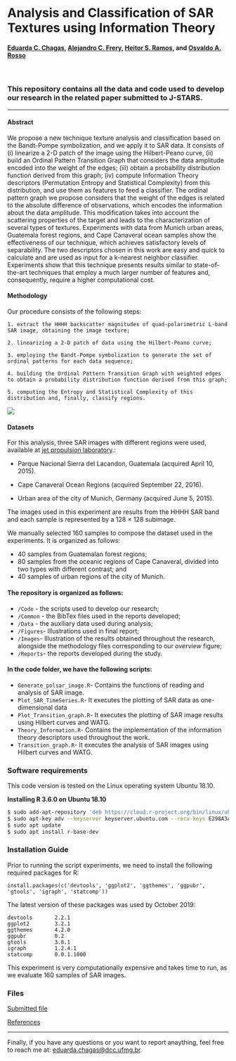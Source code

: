# Analysis and Classification of SAR Textures using Information Theory

#### [Eduarda C. Chagas](mailto:eduarda.chagas@dcc.ufmg.br), [Alejandro C. Frery](mailto:acfrery@laccan.ufal.br), [Heitor S. Ramos](mailto:ramosh@dcc.ufmg.br), and [Osvaldo A. Rosso](mailto:oarosso@gmail.com)

</br>


### This repository contains all the data and code used to develop our research in the related paper submitted to J-STARS. 

---

#### Abstract

We propose a new technique texture analysis and classification based on the Bandt-Pompe symbolization, and we apply it to SAR data. It consists of (i) linearize a 2-D patch of the image using the Hilbert-Peano curve, (ii) build an Ordinal Pattern Transition Graph that considers the data amplitude encoded into the weight of the edges; (iii) obtain a probability distribution function derived from this graph; (iv) compute Information Theory descriptors (Permutation Entropy and Statistical Complexity) from this distribution, and use them as features to feed a classifier. The ordinal pattern graph we propose considers that the weight of the edges is related to the absolute difference of observations, which encodes the information about the data amplitude. This modification takes into account the scattering properties of the target and leads to the characterization of several types of textures. Experiments with data from Munich urban areas, Guatemala forest regions, and Cape Canaveral ocean samples show the effectiveness of our technique, which achieves satisfactory levels of separability. The two descriptors chosen in this work are easy and quick to calculate and are used as input for a k-nearest neighbor classifier. Experiments show that this technique presents results similar to state-of-the-art techniques that employ a much larger number of features and, consequently, require a higher computational cost.

#### Methodology

Our procedure consists of the following steps:

	1. extract the HHHH backscatter magnitudes of quad-polarimetric L-band SAR image, obtaining the image texture;

	2. linearizing a 2-D patch of data using the Hilbert-Peano curve;

	3. employing the Bandt-Pompe symbolization to generate the set of ordinal patterns for each data sequence;

	4. building the Ordinal Pattern Transition Graph with weighted edges to obtain a probability distribution function derived from this graph;

	5. computing the Entropy and Statistical Complexity of this distribution and, finally, classify regions.
	
<img src="https://github.com/EduardaChagas/SAR-WATG/blob/master/Figures/AnalysisSARTextures.png" />


#### Datasets

For this analysis, three SAR images with different regions were used, available at <a href="https://uavsar.jpl.nasa.gov/cgi-bin">jet propulsion laboratory</a>.:

- Parque Nacional Sierra del Lacandon, Guatemala (acquired April 10, 2015).

- Cape Canaveral Ocean Regions (acquired September 22, 2016).

- Urban area of the city of Munich, Germany (acquired June 5, 2015).

The images used in this experiment are results from the HHHH SAR band and each sample is represented by a 128 × 128 subimage.

We manually selected 160 samples to compose the dataset used in the experiments. It is organized as follows:

- 40 samples from Guatemalan forest regions;
- 80 samples from the oceanic regions of Cape Canaveral, divided into two types with different contrast; and
- 40 samples of urban regions of the city of Munich.

#### The repository is organized as follows:
- `/Code` - the scripts used to develop our research; 
- `/Common` - the BibTex files used in the reports developed; 
- `/Data` - the auxiliary data used during analysis; 
- `/Figures`- Illustrations used in final report; 
- `/Images`- Illustration of the results obtained throughout the research, alongside the methodology files corresponding to our *overview* figure; 
- `/Reports`- the reports developed during the study. 

#### In the code folder, we have the following scripts:
- `Generate_polsar_image.R`- Contains the functions of reading and analysis of SAR image.
- `Plot_SAR_TimeSeries.R`- It executes the plotting of SAR data as one-dimensional data
- `Plot_Transition_graph.R`- It executes the plotting of SAR image results using Hilbert curves and WATG.
- `Theory_Information.R`- Contains the implementation of the information theory descriptors used throughout the work.
- `Transition_graph.R`- It executes the analysis of SAR images using Hilbert curves and WATG.

### Software requirements

This code version is tested on the Linux operating system Ubuntu 18.10.

**Installing R 3.6.0 on Ubuntu 18.10**

```sh
$ sudo add-apt-repository 'deb https://cloud.r-project.org/bin/linux/ubuntu disco-cran35/'
$ sudo apt-key adv --keyserver keyserver.ubuntu.com --recv-keys E298A3A825C0D65DFD57CBB651716619E084DAB9
$ sudo apt update
$ sudo apt install r-base-dev
```

### Installation Guide

Prior to running the script experiments, we need to install the following required packages for R: 

``
install.packages(c('devtools', 'ggplot2', 'ggthemes', 'ggpubr', 'gtools', 'igraph', 'statcomp'))
``

The latest version of these packages was used by October 2019:

```
devtools       2.2.1   
ggplot2        3.2.1       
ggthemes       4.2.0      
ggpubr         0.2     
gtools         3.8.1      
igraph         1.2.4.1       
statcomp       0.0.1.1000      
```

This experiment is very computationally expensive and takes time to run, as we evaluate 160 samples of SAR images. 

### Files

[Submitted file](<./Reports/Publications/JSTARS 2020/SARTexture-IT.R0.pdf>)

[References](<./Reports/Publications/JSTARS 2020/ReferencesR0.html>)

---

Finally, if you have any questions or you want to report anaything, feel free to reach me at: eduarda.chagas@dcc.ufmg.br. 






